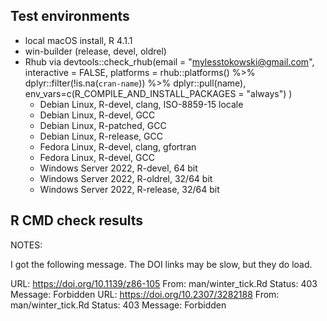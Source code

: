 ## Test environments

* local macOS install, R 4.1.1
* win-builder (release, devel, oldrel)
* Rhub via 
    devtools::check_rhub(email = "mylesstokowski@gmail.com", interactive = FALSE,
      platforms = rhub::platforms() %>% dplyr::filter(!is.na(`cran-name`)) %>% dplyr::pull(name),
      env_vars=c(R_COMPILE_AND_INSTALL_PACKAGES = "always")
    )
    + Debian Linux, R-devel, clang, ISO-8859-15 locale
    + Debian Linux, R-devel, GCC
    + Debian Linux, R-patched, GCC
    + Debian Linux, R-release, GCC
    + Fedora Linux, R-devel, clang, gfortran
    + Fedora Linux, R-devel, GCC
    + Windows Server 2022, R-devel, 64 bit
    + Windows Server 2022, R-oldrel, 32/64 bit
    + Windows Server 2022, R-release, 32/64 bit

## R CMD check results

NOTES:

I got the following message. The DOI links may be slow, but they do load.

  URL: https://doi.org/10.1139/z86-105
    From: man/winter_tick.Rd
    Status: 403
    Message: Forbidden
  URL: https://doi.org/10.2307/3282188
    From: man/winter_tick.Rd
    Status: 403
    Message: Forbidden
    
